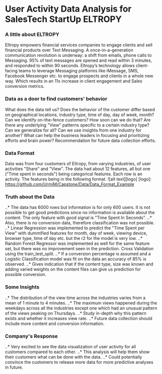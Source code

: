 # User Activity Data Analysis for SalesTech StartUp ELTROPY

### A little about ELTROPY
Eltropy empowers financial services companies to engage clients and sell financial products over Text Messaging.
A once-in-a-generation communication revolution is underway: a shift from emails, phone calls to Messaging. 95% of text messages are opened and read within 3 minutes, and responded to within 90 seconds.
Eltropy’s technology allows client-facing teams to leverage Messaging platforms like iMessage, SMS, Facebook Messenger etc. to engage prospects and clients in a whole new way. Which results in an 11x increase in client engagement and Sales conversion metrics.

### Data as a door to find customers' behavior
What does the data tell us?
Does the behavior of the customer differ based on geographical locations, industry type, time of day, day of week, month?
Can we identify on-the-fence customers? How soon can we do that?
Are there any underlying "View" patterns specific to a certain industry type? Can we generalize for all?
Can we use insights from one industry for another?
What can help the business leaders in focusing and prioritizing efforts and brain power?
Recommendation for future data collection efforts.

### Data Format
Data was from four customers of Eltropy, from varying industries, of user activities "Share" and "View". The data had about 12 features, all but one ("Time spent in seconds") being categorical features. Each row is an activity. The features being in the following format.
![alt text][logo]
[logo]: https://github.com/UrmiM/Capstone/Data/Data_Format_Example

### Truth about the Data
..* The data has 6000 rows but information is for only 600 users. It is not possible to get good predictions since no information is available about the content. The only feature with good signal is "Time Spent In Seconds".
..* Also, there is no conversion data, therefore classification was not possible.
..* Linear Regression was implemented to predict the "Time Spent per View" with dummified features for month, day of week, viewing device, browser type, time of day etc. but the r2 for the model is very low.
..* Random Forest Regressor was implemented as well for the same feature set, but there was no improvement seen in the prediction. Cross Validation using the train_test_split.
..* If a conversion percentage is assumed and a Logistic Classification model was fit on the data an accuracy of 85% is observed.
..* Gives indication that if the content type, size was known and adding varied weights on the content files can give us prediction for possible conversion.

### Some Insights
..* The distribution of the view time across the industries varies from a mean of 1 minute to 4 minutes.
..* The maximum views happened during the weekdays across all the industries except one which had an unusual pattern of the views peaking on Thursdays.
..* Study in-depth why this pattern exists and whether it increases view rate.
..* Future data collection should include more content and conversion information.

### Company's Response
..* Very excited to see the data visualization of user activity for all customers compared to each other.
..* This analysis will help them show their customers what can be done with the data.
..* Could potentially convince the customers to release more data for more predictive analyses in future.  
